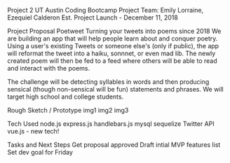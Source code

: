 Project 2
UT Austin Coding Bootcamp 
Project Team: Emily Lorraine, Ezequiel Calderon 
Est. Project Launch - December 11, 2018

Project Proposal
Poetweet Turning your tweets into poems since 2018 We are building an app that will help people learn about and conquer poetry. Using a user's existing Tweets or someone else's (only if public), the app will reformat the tweet into a haiku, sonnnet, or even mad lib. The newly created poem will then be fed to a feed where others will be able to read and interact with the poems.

The challenge will be detecting syllables in words and then producing sensical (though non-sensical will be fun) statements and phrases. We will target high school and college students.

Rough Sketch / Prototype
img1 img2 img3

Tech Used
node.js 
express.js 
handlebars.js 
mysql 
sequelize 
Twitter API 
vue.js - new tech!

Tasks and Next Steps
Get proposal approved
Draft intial MVP features list
Set dev goal for Friday